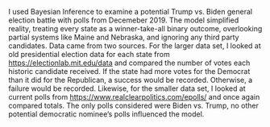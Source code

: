 I used Bayesian Inference to examine a potential Trump vs. Biden general election battle with polls from Decemeber 2019. The model simplified reality, treating every state as a winner-take-all binary outcome, overlooking partial systems like Maine and Nebraska, and ignoring any third party candidates. Data came from two sources. For the larger data set, I looked at old presidential election data for each state from https://electionlab.mit.edu/data and compared the number of votes each historic candidate received. If the state had more votes for the Democrat than it did for the Republican, a success would be recorded. Otherwise, a failure would be recorded. Likewise, for the smaller data set, I looked at current polls from https://www.realclearpolitics.com/epolls/ and once again compared totals. The only polls considered were Biden vs. Trump, no other potential democratic nominee’s polls influenced the model. 
